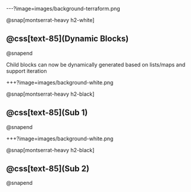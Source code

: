 ---?image=images/background-terraform.png

@snap[montserrat-heavy h2-white]
## @css[text-85](Dynamic Blocks)
@snapend

Child blocks can now be dynamically generated based on lists/maps and support iteration

+++?image=images/background-white.png

@snap[montserrat-heavy h2-black]
## @css[text-85](Sub 1)
@snapend

+++?image=images/background-white.png

@snap[montserrat-heavy h2-black]
## @css[text-85](Sub 2)
@snapend